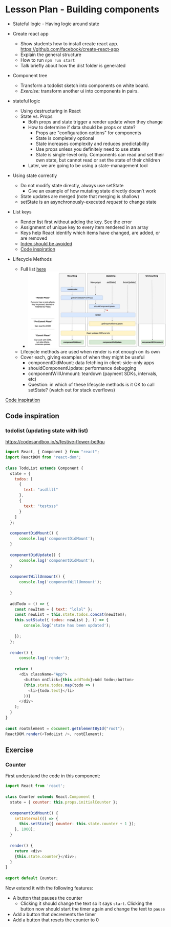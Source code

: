 # Lesson Plan - Building components
- Stateful logic - Having logic around state

- Create react app
  - Show students how to install create react app. https://github.com/facebook/create-react-app
  - Explain the general structure
  - How to run `npm run start`
  - Talk briefly about how the dist folder is generated

- Component tree
  - Transform a todolist sketch into components on white board. 
  - *Exercise:* transform another ui into components in pairs.
- stateful logic
  - Using destructuring in React
  - State vs. Props
      - Both props and state trigger a render update when they change
      - How to determine if data should be props or state?
        - Props are "configuration options" for components
        - State is completely optional
        - State increases complexity and reduces predictability
        - Use props unless you definitely need to use state
        - State is single-level only. Components can read and set their own state, but cannot read or set the state of their children
      - Later, we are going to be using a state-management tool
- Using state correctly
    - Do not modify state directly, always use setState
        - Give an example of how mutating state directly doesn’t work
    - State updates are merged (note that merging is shallow)
    - setState is an asynchronously-executed _request_ to change state
- List keys
  - Render list first without adding the key. See the error
  - Assignment of unique key to every item rendered in an array
  - Keys help React identify which items have changed, are added, or are removed
  - [Index should be avoided](https://medium.com/@robinpokorny/index-as-a-key-is-an-anti-pattern-e0349aece318)
  - [Code inspiration](#todolist-updating-state-with-list)
- Lifecycle Methods
  - Full list [here](https://reactjs.org/docs/react-component.html)
    - ![react Lifecycles](assets/react-lifecycles.jpeg)
  - Lifecycle methods are used when render is not enough on its own
  - Cover each, giving examples of when they might be useful
    - componentDidMount: data fetching in client-side-only apps
    - shouldComponentUpdate: performance debugging
    - componentWillUnmount: teardown (payment SDKs, intervals, etc)
    - Question: in which of these lifecycle methods is it OK to call setState? (watch out for stack overflows)

[Code inspiration](#counter)

## Code inspiration

### todolist (updating state with list)
https://codesandbox.io/s/festive-flower-be9qu

```js
import React, { Component } from "react";
import ReactDOM from "react-dom";

class TodoList extends Component {
  state = {
    todos: [
      {
        text: "asdllll"
      },
      {
        text: "testsss"
      }
    ]
  };

  componentDidMount() {
      console.log('componentDidMount');
  }

  componentDidUpdate() {
      console.log('componentDidMount');   
  }

  componentWillUnmount() {
      console.log('componentWillUnmount');
      
  }

  addTodo = () => {
    const newItem = { text: "lolol" };
    const newList = this.state.todos.concat(newItem);
    this.setState({ todos: newList }, () => {
        console.log('state has been updated');
        
    });
  };

  render() {
      console.log('render');
      
    return (
      <div className="App">
        <button onClick={this.addTodo}>Add todo</button>
        {this.state.todos.map(todo => (
          <li>{todo.text}</li>
        ))}
      </div>
    );
  }
}

const rootElement = document.getElementById("root");
ReactDOM.render(<TodoList />, rootElement);

```

## Exercise

### Counter

First understand the code in this component:

```js
import React from 'react';

class Counter extends React.Component {
  state = { counter: this.props.initialCounter };

  componentDidMount() {
    setInterval(() => {
      this.setState({ counter: this.state.counter + 1 });
    }, 1000);
  }

  render() {
    return <div>
    {this.state.counter}</div>;
  }
}

export default Counter;
```

Now extend it with the following features:
- A button that pauses the counter
  - Clicking it should change the text so it says `start`. Clicking the button now should start the timer again and change the text to `pause`
- Add a button that decrements the timer
- Add a button that resets the counter to 0
